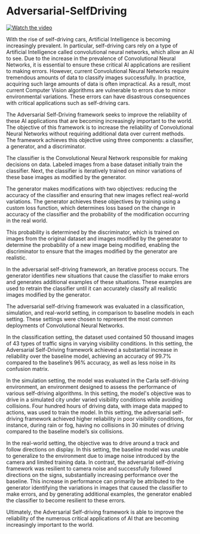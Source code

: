 # Adversarial-SelfDriving
[![Watch the video](https://img.youtube.com/vi/cdovxn3BRM4/maxresdefault.jpg)](https://youtu.be/cdovxn3BRM4)

With the rise of self-driving cars, Artificial Intelligence is becoming increasingly prevalent. In particular, self-driving cars rely on a type of Artificial Intelligence called convolutional neural networks, which allow an AI to see. Due to the increase in the prevalence of Convolutional Neural Networks, it is essential to ensure these critical AI applications are resilient to making errors. However, current Convolutional Neural Networks require tremendous amounts of data to classify images successfully. In practice, acquiring such large amounts of data is often impractical. As a result, most current Computer Vision algorithms are vulnerable to errors due to minor environmental variations. These errors can have disastrous consequences with critical applications such as self-driving cars.

The Adversarial Self-Driving framework seeks to improve the reliability of these AI applications that are becoming increasingly important to the world. The objective of this framework is to increase the reliability of Convolutional Neural Networks without requiring additional data over current methods. The framework achieves this objective using three components: a classifier, a generator, and a discriminator.

The classifier is the Convolutional Neural Network responsible for making decisions on data. Labeled images from a base dataset initially train the classifier. Next, the classifier is iteratively trained on minor variations of these base images as modified by the generator.

The generator makes modifications with two objectives: reducing the accuracy of the classifier and ensuring that new images reflect real-world variations. The generator achieves these objectives by training using a custom loss function, which determines loss based on the change in accuracy of the classifier and the probability of the modification occurring in the real world.

This probability is determined by the discriminator, which is trained on images from the original dataset and images modified by the generator to determine the probability of a new image being modified, enabling the discriminator to ensure that the images modified by the generator are realistic.

In the adversarial self-driving framework, an iterative process occurs. The generator identifies new situations that cause the classifier to make errors and generates additional examples of these situations. These examples are used to retrain the classifier until it can accurately classify all realistic images modified by the generator.

The adversarial self-driving framework was evaluated in a classification, simulation, and real-world setting, in comparison to baseline models in each setting. These settings were chosen to represent the most common deployments of Convolutional Neural Networks.

In the classification setting, the dataset used contained 50 thousand images of 43 types of traffic signs in varying visibility conditions. In this setting, the Adversarial Self-Driving framework achieved a substantial increase in reliability over the baseline model, achieving an accuracy of 99.7% compared to the baseline’s 96% accuracy, as well as less noise in its confusion matrix.

In the simulation setting, the model was evaluated in the Carla self-driving environment, an environment designed to assess the performance of various self-driving algorithms. In this setting, the model's objective was to drive in a simulated city under varied visibility conditions while avoiding collisions. Four hundred hours of driving data, with image data mapped to actions, was used to train the model. In this setting, the adversarial self-driving framework achieved higher reliability in poor visibility conditions, for instance, during rain or fog, having no collisions in 30 minutes of driving compared to the baseline model’s six collisions.

In the real-world setting, the objective was to drive around a track and follow directions on display. In this setting, the baseline model was unable to generalize to the environment due to image noise introduced by the camera and limited training data. In contrast, the adversarial self-driving framework was resilient to camera noise and successfully followed directions on the signs, substantially increasing performance over the baseline. This increase in performance can primarily be attributed to the generator identifying the variations in images that caused the classifier to make errors, and by generating additional examples, the generator enabled the classifier to become resilient to these errors.

Ultimately, the Adversarial Self-driving framework is able to improve the reliability of the numerous critical applications of AI that are becoming increasingly important to the world.

